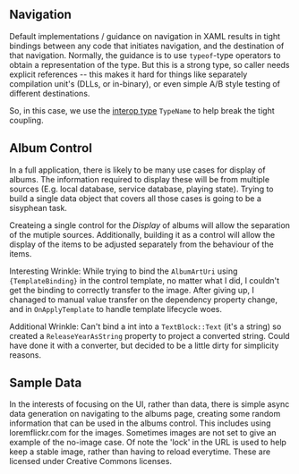 ## Navigation
Default implementations / guidance on navigation in XAML results in tight
bindings between any code that initiates navigation, and the destination of that
navigation. Normally, the guidance is to use `typeof`-type operators to obtain a
representation of the type. But this is a strong type, so caller needs explicit
references -- this makes it hard for things like separately compilation unit's
(DLLs, or in-binary), or even simple A/B style testing of different
destinations.

So, in this case, we use the [interop
type](https://docs.microsoft.com/en-us/uwp/api/Windows.UI.Xaml.Interop.TypeName?view=winrt-19041)
`TypeName` to help break the tight coupling.

## Album Control
In a full application, there is likely to be many use cases for display of
albums. The information required to display these will be from multiple sources
(E.g. local database, service database, playing state). Trying to build a single
data object that covers all those cases is going to be a sisyphean task.

Createing a single control for the *Display* of albums will allow the separation
of the mutiple sources. Additionally, building it as a control will allow the
display of the items to be adjusted separately from the behaviour of the items.

Interesting Wrinkle: While trying to bind the `AlbumArtUri` using
`{TemplateBinding}` in the control template, no matter what I did, I couldn't
get the binding to correctly transfer to the image. After giving up, I chanaged
to manual value transfer on the dependency property change, and in
`OnApplyTemplate` to handle template lifecycle woes.

Additional Wrinkle: Can't bind a int into a `TextBlock::Text` (it's a string)
so created a `ReleaseYearAsString` property to project a converted string.
Could have done it with a converter, but decided to be a little dirty for
simplicity reasons.

## Sample Data
In the interests of focusing on the UI, rather than data, there is simple
async data generation on navigating to the albums page, creating some
random information that can be used in the albums control. This includes
using loremflickr.com for the images. Sometimes images are not set to
give an example of the no-image case. Of note the 'lock' in the URL is used to
help keep a stable image, rather than having to reload everytime. These are
licensed under Creative Commons licenses.